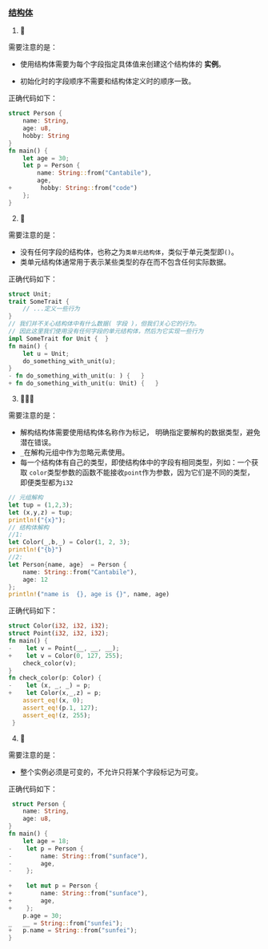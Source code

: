 ### [结构体](https://zh.practice.rs/compound-types/struct.html)

1. 🌟

需要注意的是：

- 使用结构体需要为每个字段指定具体值来创建这个结构体的 **实例**。

- 初始化时的字段顺序不需要和结构体定义时的顺序一致。

正确代码如下：

```rust
struct Person {
    name: String,
    age: u8,
    hobby: String
}
fn main() {
    let age = 30;
    let p = Person {
        name: String::from("Cantabile"),
        age,
+        hobby: String::from("code")
    };
} 
```

2. 🌟

需要注意的是：

- 没有任何字段的结构体，也称之为`类单元结构体`，类似于单元类型即`()`。
- 类单元结构体通常用于表示某些类型的存在而不包含任何实际数据。

正确代码如下：

```rust
struct Unit;
trait SomeTrait {
    // ...定义一些行为
}
// 我们并不关心结构体中有什么数据( 字段 )，但我们关心它的行为。
// 因此这里我们使用没有任何字段的单元结构体，然后为它实现一些行为
impl SomeTrait for Unit {  }
fn main() {
    let u = Unit;
    do_something_with_unit(u);
} 
- fn do_something_with_unit(u: ) {   }
+ fn do_something_with_unit(u: Unit) {   }
```

3. 🌟🌟🌟

需要注意的是：

- 解构结构体需要使用结构体名称作为标记， 明确指定要解构的数据类型，避免潜在错误。
- `_`在解构元组中作为忽略元素使用。
- 每一个结构体有自己的类型，即使结构体中的字段有相同类型，列如：一个获取 `color`类型参数的函数不能接收`point`作为参数，因为它们是不同的类型，即便类型都为`i32`

```rust
// 元组解构
let tup = (1,2,3);
let (x,y,z) = tup;
println!("{x}");
// 结构体解构
//1:
let Color(_,b,_) = Color(1, 2, 3);
println!("{b}")
//2:
let Person{name, age}  = Person {
    name: String::from("Cantabile"),
    age: 12
};
println!("name is  {}, age is {}", name, age)
```

正确代码如下：

```rust
struct Color(i32, i32, i32);
struct Point(i32, i32, i32);
fn main() {
-    let v = Point(__, __, __);
+    let v = Color(0, 127, 255);
    check_color(v);
}   
fn check_color(p: Color) {  
-    let (x, _, _) = p;
+    let Color(x,_,z) = p;
    assert_eq!(x, 0);
    assert_eq!(p.1, 127);
    assert_eq!(z, 255);
 }
```

4. 🌟

需要注意的是：

- 整个实例必须是可变的，不允许只将某个字段标记为可变。

正确代码如下：

```rust
 struct Person {
    name: String,
    age: u8,
}
fn main() {
    let age = 18;
-    let p = Person {
-        name: String::from("sunface"),
-        age,
-    };
    
+    let mut p = Person {
+        name: String::from("sunface"),
+        age,
+    };     
    p.age = 30;
_   __ = String::from("sunfei");
+   p.name = String::from("sunfei");
}
```

